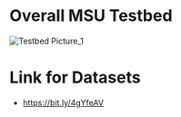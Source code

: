 # Overall MSU Testbed
![Testbed Picture_1](https://github.com/user-attachments/assets/e8d1aff5-4294-4f7d-9338-dbc9bba128a8)

# Link for Datasets 
- https://bit.ly/4gYfeAV
